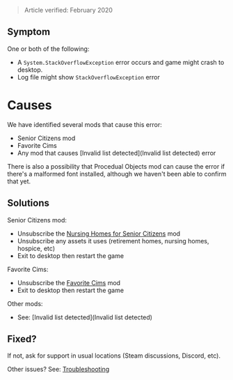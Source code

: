 > Article verified: February 2020

## Symptom

One or both of the following:

* A `System.StackOverflowException` error occurs and game might crash to desktop.
* Log file might show `StackOverflowException` error

# Causes

We have identified several mods that cause this error:

* Senior Citizens mod
* Favorite Cims
* Any mod that causes [Invalid list detected](Invalid list detected) error

There is also a possibility that Procedual Objects mod can cause the error if there's a malformed font installed, although we haven't been able to confirm that yet.

## Solutions

Senior Citizens mod:

* Unsubscribe the [Nursing Homes for Senior Citizens](https://steamcommunity.com/sharedfiles/filedetails/?id=554232266) mod
* Unsubscribe any assets it uses (retirement homes, nursing homes, hospice, etc)
* Exit to desktop then restart the game

Favorite Cims:

* Unsubscribe the [Favorite Cims](https://steamcommunity.com/sharedfiles/filedetails/?id=426460372) mod
* Exit to desktop then restart the game

Other mods:

* See: [Invalid list detected](Invalid list detected)

## Fixed?

If not, ask for support in usual locations (Steam discussions, Discord, etc).

Other issues? See: [Troubleshooting](Troubleshooting)